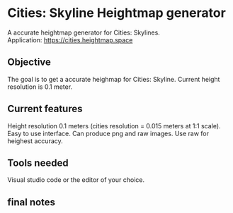# Cities: Skyline Heightmap generator
A accurate heightmap generator for Cities: Skylines.  
Application: https://cities.heightmap.space

## Objective
The goal is to get a accurate heighmap for Cities: Skyline. Current height resolution is 0.1 meter.

## Current features
Height resolution 0.1 meters (cities resolution = 0.015 meters at 1:1 scale).
Easy to use interface.
Can produce png and raw images. Use raw for heighest accuracy.

## Tools needed
Visual studio code or the editor of your choice.


## final notes

